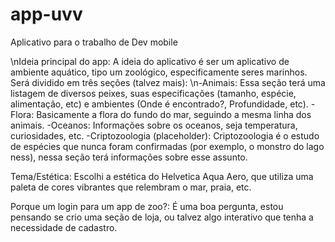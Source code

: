 # app-uvv
Aplicativo para o trabalho de Dev mobile

\nIdeia principal do app: A ideia do aplicativo é ser um aplicativo de ambiente aquático, tipo um zoológico, especificamente seres marinhos. Será dividido em três seções (talvez mais):
\n-Animais: Essa seção terá uma listagem de diversos peixes, suas especificações (tamanho, espécie, alimentação, etc) e ambientes (Onde é encontrado?, Profundidade, etc).
-Flora: Basicamente a flora do fundo do mar, seguindo a mesma linha dos animais.
-Oceanos: Informações sobre os oceanos, seja temperatura, curiosidades, etc.
-Criptozoologia (placeholder): Criptozoologia é o estudo de espécies que nunca foram confirmadas (por exemplo, o monstro do lago ness), nessa seção terá informações sobre esse assunto.

Tema/Estética: Escolhi a estética do Helvetica Aqua Aero, que utiliza uma paleta de cores vibrantes que relembram o mar, praia, etc.

Porque um login para um app de zoo?: É uma boa pergunta, estou pensando se crio uma seção de loja, ou talvez algo interativo que tenha a necessidade de cadastro.
